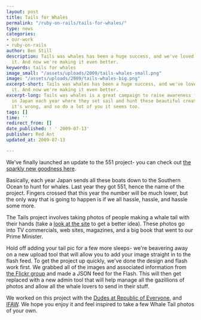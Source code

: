 ```yaml
---
layout: post
title: Tails for Whales
permalink: "/ruby-on-rails/tails-for-whales/"
type: news
categories:
- our-work
- ruby-on-rails
author: Ben Still
description: Tails was whales has been a huge success, and we've loved working on
  it. And now we're making it even better.
keywords: tails for whales
image_small: "/assets/uploads/2009/tails-whales-small.png"
image: "/assets/uploads/2009/tails-whales-big.png"
excerpt-short: Tails was whales has been a huge success, and we've loved working on
  it. And now we're making it even better.
excerpt-long: Tails was whales is a great campaign to raise awareness for what happens
  in Japan each year where they set sail and hunt these beautiful creatures. We think
  it's wrong, and so do a lot of you it seems too.
tags: []
time: ''
redirect_from: []
date_published: ! ' 2009-07-13'
publisher: Red Ant
updated_at: 2009-07-13

---
```

We've finally launched an update to the 551 project- you can check out [the sparkly new goodness here](http://tailsforwhales.org).

Basically, each year Japan sends all these boats down to the Southern Ocean to hunt for whales. Last year they got 551, hence the name of the project. Fingers crossed that this year the number will be much lower, but the only way that is going to happen is if we all hassle, hassle, and hassle some more.

The Tails project involves taking photos of people making a whale tail with their hands (take a [look at the site](http://www.tailsforwhales.org/) to get a better idea). These photos go into TV commercials, web sites, magazines, and a big book that went to our Prime Minister.

Hold off adding your tail pic for a few more sleeps- we're beavering away on a new upload tool that will allow you to add your image straight in to the flash feed. To get the project up quickly, we've done the design and flash work first. We grabbed all of the images and associated information from [the Flickr group](http://www.flickr.com/groups/551) and made a JSON feed for the Flash. This will then get replaced with a new admin tool that will help manage all the gazillions of photos and allow all the whale lovers to send in their stuff.

We worked on this project with the [Dudes at Republic of Everyone](http://www.republicofeveryone.com/), and [IFAW](http://www.ifaw.org). We hope you enjoy it and feel inspired to take a few Whale Tail photos of your own.
